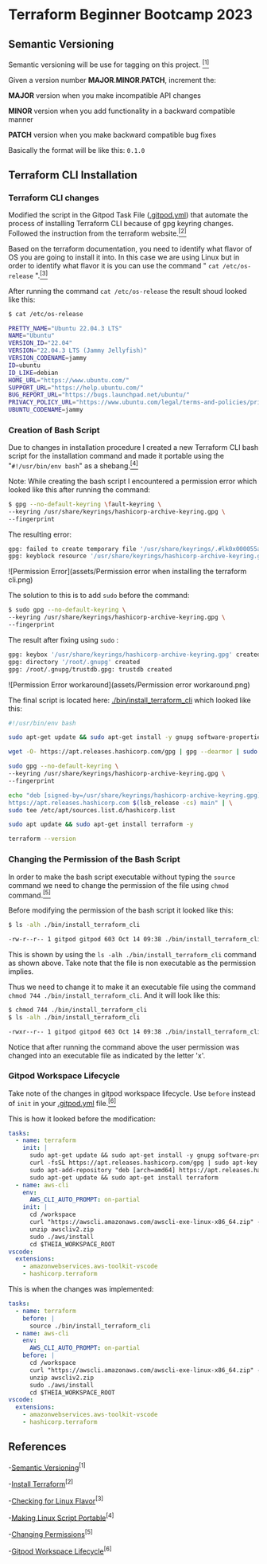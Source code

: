 # Terraform Beginner Bootcamp 2023

## Semantic Versioning

Semantic versioning will be use for tagging on this project. [<sup>[1]</sup>](#references)

Given a version number **MAJOR**.**MINOR**.**PATCH**, increment the:

**MAJOR** version when you make incompatible API changes

**MINOR** version when you add functionality in a backward compatible manner

**PATCH** version when you make backward compatible bug fixes

Basically the format will be like this: `0.1.0`


## Terraform CLI Installation

### Terraform CLI changes

Modified the script in the Gitpod Task File ([.gitpod.yml](.gitpod.yml)) that automate the process of installing Terraform CLI because of gpg keyring changes. Followed the instruction from the terraform website.[<sup>[2]</sup>](#references)

Based on the terraform documentation, you need to identify what flavor of OS you are going to install it into. In this case we are using Linux but in order to identify what flavor it is you can use the command " `cat /etc/os-release` ".[<sup>[3]</sup>](#references)

After running the command `cat /etc/os-release` the result shoud looked like this:

```sh
$ cat /etc/os-release

PRETTY_NAME="Ubuntu 22.04.3 LTS"
NAME="Ubuntu"
VERSION_ID="22.04"
VERSION="22.04.3 LTS (Jammy Jellyfish)"
VERSION_CODENAME=jammy
ID=ubuntu
ID_LIKE=debian
HOME_URL="https://www.ubuntu.com/"
SUPPORT_URL="https://help.ubuntu.com/"
BUG_REPORT_URL="https://bugs.launchpad.net/ubuntu/"
PRIVACY_POLICY_URL="https://www.ubuntu.com/legal/terms-and-policies/privacy-policy"
UBUNTU_CODENAME=jammy
```

### Creation of Bash Script

Due to changes in installation procedure I created a new Terraform CLI bash script for the installation command and made it portable using the "`#!/usr/bin/env bash`" as a shebang.[<sup>[4]</sup>](#references)


Note: While creating the bash script I encountered a permission error which looked like this after running the command:

```bash
$ gpg --no-default-keyring \fault-keyring \
--keyring /usr/share/keyrings/hashicorp-archive-keyring.gpg \
--fingerprint
```
 The resulting error:
```bash
gpg: failed to create temporary file '/usr/share/keyrings/.#lk0x000055a37160cde0.mariussalaz-terraformbe-zjdk43qqhko.6420': Permission denied
gpg: keyblock resource '/usr/share/keyrings/hashicorp-archive-keyring.gpg': Permission denied
```

![Permission Error](assets/Permission error when installing the terraform cli.png)


The solution to this is to add ``sudo`` before the command:

```bash
$ sudo gpg --no-default-keyring \
--keyring /usr/share/keyrings/hashicorp-archive-keyring.gpg \
--fingerprint
```

The result after fixing using `sudo` :
```bash
gpg: keybox '/usr/share/keyrings/hashicorp-archive-keyring.gpg' created
gpg: directory '/root/.gnupg' created
gpg: /root/.gnupg/trustdb.gpg: trustdb created
```

![Permission Error workaround](assets/Permission error workaround.png)

The final script is located here: [./bin/install_terraform_cli](./bin/install_terraform_cli) which looked like this:

```sh
#!/usr/bin/env bash

sudo apt-get update && sudo apt-get install -y gnupg software-properties-common curl

wget -O- https://apt.releases.hashicorp.com/gpg | gpg --dearmor | sudo tee /usr/share/keyrings/hashicorp-archive-keyring.gpg

sudo gpg --no-default-keyring \
--keyring /usr/share/keyrings/hashicorp-archive-keyring.gpg \
--fingerprint

echo "deb [signed-by=/usr/share/keyrings/hashicorp-archive-keyring.gpg] \
https://apt.releases.hashicorp.com $(lsb_release -cs) main" | \
sudo tee /etc/apt/sources.list.d/hashicorp.list

sudo apt update && sudo apt-get install terraform -y

terraform --version


```

### Changing the Permission of the Bash Script

In order to make the bash script executable without typing the `source`  command we need to change the permission of the file using `chmod` command.[<sup>[5]</sup>](#references)

Before modifying the permission of the bash script it looked like this:

```sh
$ ls -alh ./bin/install_terraform_cli

-rw-r--r-- 1 gitpod gitpod 603 Oct 14 09:38 ./bin/install_terraform_cli
```
 This is shown by using the  `ls -alh ./bin/install_terraform_cli` command as shown above. Take note that the file is non executable as the permission implies.



 Thus we need to change it to make it an executable file using the command `chmod 744 ./bin/install_terraform_cli`. And it will look like this:

 ```sh
 $ chmod 744 ./bin/install_terraform_cli
 $ ls -alh ./bin/install_terraform_cli

 -rwxr--r-- 1 gitpod gitpod 603 Oct 14 09:38 ./bin/install_terraform_cli
 ```

Notice that after running the command above the user permission was changed into an executable file as indicated by the letter 'x'.


### Gitpod Workspace Lifecycle

Take note of the changes in gitpod workspace lifecycle. Use `before` instead of `init` in your [.gitpod.yml](.gitpod.yml) file.[<sup>[6]</sup>](#references)


This is how it looked before the modification:

```yml
tasks:
  - name: terraform
    init: |
      sudo apt-get update && sudo apt-get install -y gnupg software-properties-common curl
      curl -fsSL https://apt.releases.hashicorp.com/gpg | sudo apt-key add -
      sudo apt-add-repository "deb [arch=amd64] https://apt.releases.hashicorp.com $(lsb_release -cs) main"
      sudo apt-get update && sudo apt-get install terraform
  - name: aws-cli
    env:
      AWS_CLI_AUTO_PROMPT: on-partial
    init: |
      cd /workspace
      curl "https://awscli.amazonaws.com/awscli-exe-linux-x86_64.zip" -o "awscliv2.zip"
      unzip awscliv2.zip
      sudo ./aws/install
      cd $THEIA_WORKSPACE_ROOT
vscode:
  extensions:
    - amazonwebservices.aws-toolkit-vscode
    - hashicorp.terraform
```


This is when the changes was implemented:

```yml
tasks:
  - name: terraform
    before: |
      source ./bin/install_terraform_cli
  - name: aws-cli
    env:
      AWS_CLI_AUTO_PROMPT: on-partial
    before: |
      cd /workspace
      curl "https://awscli.amazonaws.com/awscli-exe-linux-x86_64.zip" -o "awscliv2.zip"
      unzip awscliv2.zip
      sudo ./aws/install
      cd $THEIA_WORKSPACE_ROOT
vscode:
  extensions:
    - amazonwebservices.aws-toolkit-vscode
    - hashicorp.terraform
```



## References

-[Semantic Versioning](https://semver.org/)<sup>[1]</sup>

-[Install Terraform](https://developer.hashicorp.com/terraform/tutorials/aws-get-started/install-cli)<sup>[2]</sup>

-[Checking for Linux Flavor](https://www.cyberciti.biz/faq/how-to-check-os-version-in-linux-command-line/)<sup>[3]</sup>

-[Making Linux Script Portable](https://www.cyberciti.biz/tips/finding-bash-perl-python-portably-using-env.html)<sup>[4]</sup>

-[Changing Permissions](https://www.pluralsight.com/blog/it-ops/linux-file-permissions)<sup>[5]</sup>

-[Gitpod Workspace Lifecycle](https://www.gitpod.io/docs/configure/workspaces/tasks)<sup>[6]</sup>